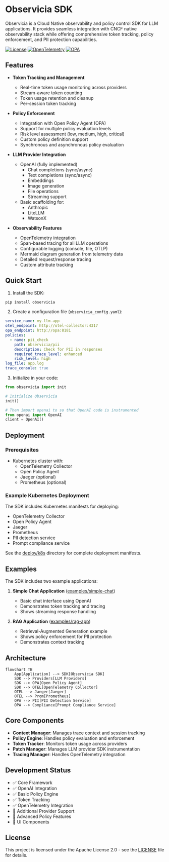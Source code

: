 # Observicia SDK

Observicia is a Cloud Native observability and policy control SDK for LLM applications. It provides seamless integration with CNCF native observability stack while offering comprehensive token tracking, policy enforcement, and PII protection capabilities.

[![License](https://img.shields.io/badge/license-Apache%202.0-blue.svg)](LICENSE)
[![OpenTelemetry](https://img.shields.io/badge/OpenTelemetry-enabled-blue)](https://opentelemetry.io/)
[![OPA](https://img.shields.io/badge/OPA-integrated-blue)](https://www.openpolicyagent.org/)

## Features

- **Token Tracking and Management**
  - Real-time token usage monitoring across providers
  - Stream-aware token counting
  - Token usage retention and cleanup
  - Per-session token tracking

- **Policy Enforcement**
  - Integration with Open Policy Agent (OPA)
  - Support for multiple policy evaluation levels
  - Risk level assessment (low, medium, high, critical)
  - Custom policy definition support
  - Synchronous and asynchronous policy evaluation

- **LLM Provider Integration**
  - OpenAI (fully implemented)
    - Chat completions (sync/async)
    - Text completions (sync/async)
    - Embeddings
    - Image generation
    - File operations
    - Streaming support
  - Basic scaffolding for:
    - Anthropic
    - LiteLLM
    - WatsonX

- **Observability Features**
  - OpenTelemetry integration
  - Span-based tracing for all LLM operations
  - Configurable logging (console, file, OTLP)
  - Mermaid diagram generation from telemetry data
  - Detailed request/response tracing
  - Custom attribute tracking

## Quick Start

1. Install the SDK:
```bash
pip install observicia
```

2. Create a configuration file (`observicia_config.yaml`):
```yaml
service_name: my-llm-app
otel_endpoint: http://otel-collector:4317
opa_endpoint: http://opa:8181
policies:
  - name: pii_check
    path: observicia/pii
    description: Check for PII in responses
    required_trace_level: enhanced
    risk_level: high
log_file: app.log
trace_console: true
```

3. Initialize in your code:
```python
from observicia import init

# Initialize Observicia
init()

# Then import openai to so that OpenAI code is instrumented
from openai import OpenAI
client = OpenAI()
```

## Deployment

### Prerequisites

- Kubernetes cluster with:
  - OpenTelemetry Collector
  - Open Policy Agent
  - Jaeger (optional)
  - Prometheus (optional)

### Example Kubernetes Deployment

The SDK includes Kubernetes manifests for deploying:
- OpenTelemetry Collector
- Open Policy Agent
- Jaeger
- Prometheus
- PII detection service
- Prompt compliance service

See the [deploy/k8s](deploy/k8s) directory for complete deployment manifests.

## Examples

The SDK includes two example applications:

1. **Simple Chat Application** ([examples/simple-chat](examples/simple-chat))
   - Basic chat interface using OpenAI
   - Demonstrates token tracking and tracing
   - Shows streaming response handling

2. **RAG Application** ([examples/rag-app](examples/rag-app))
   - Retrieval-Augmented Generation example
   - Shows policy enforcement for PII protection
   - Demonstrates context tracking

## Architecture

```mermaid
flowchart TB
    App[Application] --> SDK[Observicia SDK]
    SDK --> Providers[LLM Providers]
    SDK --> OPA[Open Policy Agent]
    SDK --> OTEL[OpenTelemetry Collector]
    OTEL --> Jaeger[Jaeger]
    OTEL --> Prom[Prometheus]
    OPA --> PII[PII Detection Service]
    OPA --> Compliance[Prompt Compliance Service]
```

## Core Components

- **Context Manager**: Manages trace context and session tracking
- **Policy Engine**: Handles policy evaluation and enforcement
- **Token Tracker**: Monitors token usage across providers
- **Patch Manager**: Manages LLM provider SDK instrumentation
- **Tracing Manager**: Handles OpenTelemetry integration

## Development Status

- ✅ Core Framework
- ✅ OpenAI Integration
- ✅ Basic Policy Engine
- ✅ Token Tracking
- ✅ OpenTelemetry Integration
- 🚧 Additional Provider Support
- 🚧 Advanced Policy Features
- 🚧 UI Components

## License

This project is licensed under the Apache License 2.0 - see the [LICENSE](LICENSE) file for details.